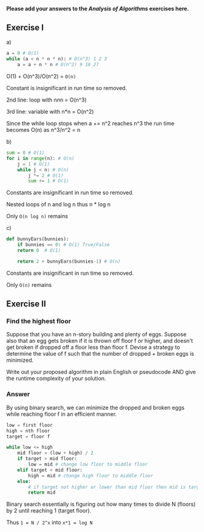 #### Please add your answers to the ***Analysis of  Algorithms*** exercises here.

## Exercise I

a)
```python
a = 0 # O(1)
while (a < n * n * n): # O(n^3) 1 2 3 
    a = a + n * n # O(n^2) 9 18 27
```
O(1) + O(n^3)/O(n^2) = `O(n)`

Constant is insignificant in run time so removed.

2nd line: loop with n*n*n = O(n^3)

3rd line: variable with n*n = O(n^2)

Since the while loop stops when a += n^2 reaches n^3
the run time becomes O(n) as n^3/n^2 = n

b)
```python
sum = 0 # O(1)
for i in range(n): # O(n)
    j = 1 # O(1)
    while j < n: # O(n)
        j *= 2 # O(1)
        sum += 1 # O(1)
```
Constants are insignificant in run time so removed.

Nested loops of n and log n thus n * log n

Only `O(n log n)` remains

c)  
```python
def bunnyEars(bunnies): 
    if bunnies == 0: # O(1) True/False
    return 0  # O(1)

    return 2 + bunnyEars(bunnies-1) # O(n)
```
Constants are insignificant in run time so removed.

Only `O(n)` remains

## Exercise II

### Find the highest floor
Suppose that you have an n-story building and plenty of eggs. Suppose also that an egg gets broken if it is thrown off floor f or higher, and doesn't get broken if dropped off a floor less than floor f. Devise a strategy to determine the value of f such that the number of dropped + broken eggs is minimized.

Write out your proposed algorithm in plain English or pseudocode AND give the runtime complexity of your solution.

### Answer
By using binary search, we can minimize the dropped and broken eggs while reaching floor f in an efficient manner.

```python
low = first floor
high = nth floor
target = floor f

while low <= high
    mid floor = (low + high) / 2
    if target > mid floor:
        low = mid # change low floor to middle floor
    elif target < mid floor:
        high = mid # change high floor to middle floor
    else:
        # if target not higher or lower than mid floor then mid is target floor
        return mid 
```
Binary search essentially is figuring out how many times to divide N (floors) by 2 until reaching 1 (target floor).

Thus `1 = N / 2^x` into `x*1 = log N` 

